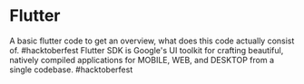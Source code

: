 # Flutter
A basic flutter code to get an overview, what does this code actually consist of.
#hacktoberfest
Flutter SDK is Google's UI toolkit for crafting beautiful, natively compiled applications for MOBILE, WEB, and DESKTOP from a single codebase.
#hacktoberfest
